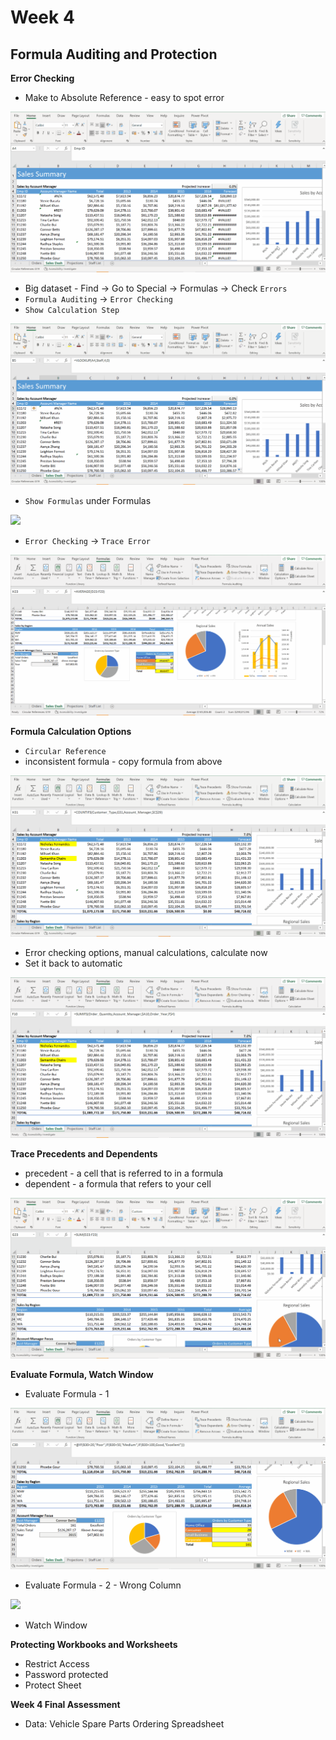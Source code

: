 # Week 4
## Formula Auditing and Protection

**Error Checking**
* Make to Absolute Reference - easy to spot error

![](screenshot/abs-reference.gif)

* Big dataset - Find -> Go to Special -> Formulas -> Check `Errors`
* `Formula Auditing` -> `Error Checking`
* `Show Calculation Step`

![](screenshot/find-errors.gif)

* `Show Formulas` under Formulas

![](screenshot/show-formulas.gif)

* `Error Checking` -> `Trace Error`

![](screenshot/trace-error.gif)

**Formula Calculation Options**
* `Circular Reference`
* inconsistent formula - copy formula from above

![](screenshot/circular-ref-inconsistent-formula.gif)

* Error checking options, manual calculations, calculate now
* Set it back to automatic

![](screenshot/error-checking-options-calculate-now.gif)

**Trace Precedents and Dependents**
* precedent - a cell that is referred to in a formula
* dependent - a formula that refers to your cell

![](screenshot/trace-precedents-dependents.gif)

**Evaluate Formula, Watch Window**
* Evaluate Formula - 1

![](screenshot/eval-formula-1.gif)

* Evaluate Formula - 2 - Wrong Column

![](screenshot/eval-formula-2.gif)

* Watch Window

**Protecting Workbooks and Worksheets**
* Restrict Access
* Password protected
* Protect Sheet

**Week 4 Final Assessment**
* Data: Vehicle Spare Parts Ordering Spreadsheet

